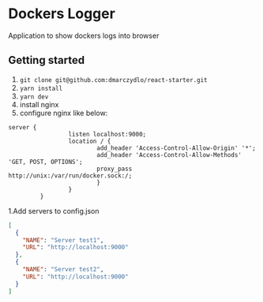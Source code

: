 
# Dockers Logger 
Application to show dockers logs into browser
## Getting started
1. ```git clone git@github.com:dmarczydlo/react-starter.git```
1. ```yarn install```
1. ```yarn dev```
1. install nginx
1. configure nginx like below: 
```shell
server {
                 listen localhost:9000;
                 location / {
                         add_header 'Access-Control-Allow-Origin' '*';
                         add_header 'Access-Control-Allow-Methods' 'GET, POST, OPTIONS';
                         proxy_pass http://unix:/var/run/docker.sock:/;
                         }
                 }
         }
```
1.Add servers to config.json 
```json 
[
  {
    "NAME": "Server test1",
    "URL": "http://localhost:9000"
  },
  {
    "NAME": "Server test2",
    "URL": "http://localhost:9000"
  }
]
``` 
